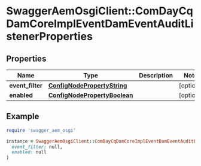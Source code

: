 # SwaggerAemOsgiClient::ComDayCqDamCoreImplEventDamEventAuditListenerProperties

## Properties

| Name | Type | Description | Notes |
| ---- | ---- | ----------- | ----- |
| **event_filter** | [**ConfigNodePropertyString**](ConfigNodePropertyString.md) |  | [optional] |
| **enabled** | [**ConfigNodePropertyBoolean**](ConfigNodePropertyBoolean.md) |  | [optional] |

## Example

```ruby
require 'swagger_aem_osgi'

instance = SwaggerAemOsgiClient::ComDayCqDamCoreImplEventDamEventAuditListenerProperties.new(
  event_filter: null,
  enabled: null
)
```

